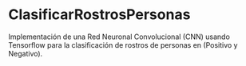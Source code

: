# ClasificarRostrosPersonas
Implementación de una Red Neuronal Convolucional (CNN) usando Tensorflow para la clasificación de rostros de personas en (Positivo y Negativo).
